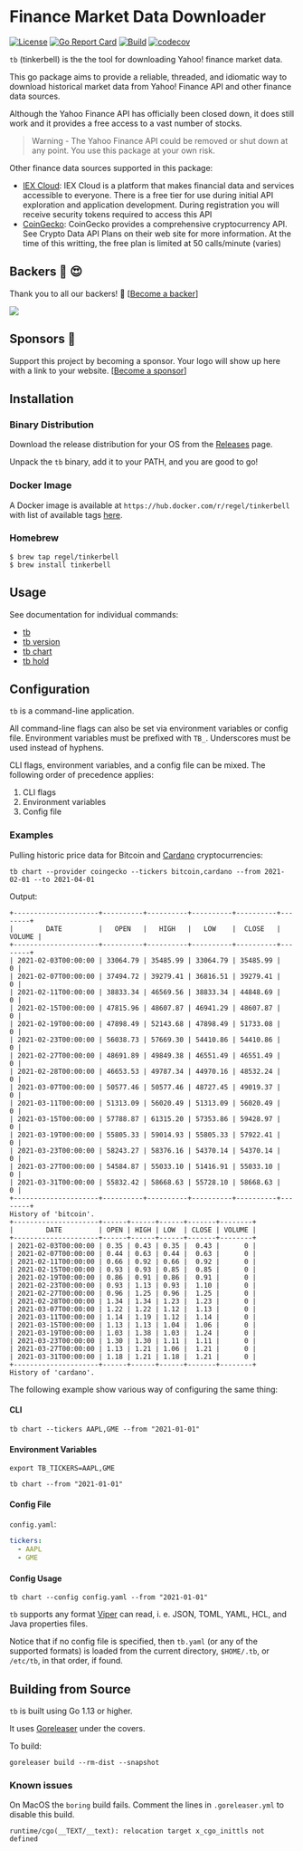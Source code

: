 # Finance Market Data Downloader

[![License](https://img.shields.io/badge/License-Apache%202.0-blue.svg)](https://opensource.org/licenses/Apache-2.0)
[![Go Report Card](https://goreportcard.com/badge/github.com/regel/tinkerbell)](https://goreportcard.com/report/github.com/regel/tinkerbell)
[![Build](https://github.com/regel/tinkerbell/actions/workflows/build.yaml/badge.svg)](https://github.com/regel/tinkerbell/actions/workflows/build.yaml)
[![codecov](https://codecov.io/github/regel/tinkerbell/coverage.svg)](https://codecov.io/gh/regel/tinkerbell)

`tb` (tinkerbell) is the the tool for downloading Yahoo! finance market data.

This go package aims to provide a reliable, threaded, and idiomatic way to download historical market data from Yahoo! Finance API and other finance data sources.

Although the Yahoo Finance API has officially been closed down, it does still work and it provides a free access to a vast number of stocks.

>Warning - The Yahoo Finance API could be removed or shut down at any point. You use this package at your own risk.

Other finance data sources supported in this package:

- [IEX Cloud](https://iexcloud.io/docs/api/): IEX Cloud is a platform that makes financial data and services accessible to everyone. There is a free tier for use during initial API exploration and application development. During registration you will receive security tokens required to access this API
- [CoinGecko](https://www.coingecko.com/): CoinGecko provides a comprehensive cryptocurrency API. See Crypto Data API Plans on their web site for more information. At the time of this writting, the free plan is limited at 50 calls/minute (varies)

## Backers :dart: :heart_eyes:

Thank you to all our backers! 🙏 [[Become a backer](https://opencollective.com/gh-regel#backer)]

<a href="https://opencollective.com/gh-regel#backers" target="_blank"><img src="https://opencollective.com/gh-regel/backers.svg?width=890"></a>

## Sponsors :whale:

Support this project by becoming a sponsor. Your logo will show up here with a
link to your website. [[Become a
sponsor](https://opencollective.com/gh-regel#sponsor)]

## Installation

### Binary Distribution

Download the release distribution for your OS from the [Releases](https://github.com/regel/tinkerbell/releases) page.

Unpack the `tb` binary, add it to your PATH, and you are good to go!

### Docker Image

A Docker image is available at `https://hub.docker.com/r/regel/tinkerbell` with list of
available tags [here](https://hub.docker.com/r/regel/tinkerbell/tags).

### Homebrew

```console
$ brew tap regel/tinkerbell
$ brew install tinkerbell
```

## Usage

See documentation for individual commands:

* [tb](doc/tb.md)
* [tb version](doc/tb_version.md)
* [tb chart](doc/tb_chart.md)
* [tb hold](doc/tb_hold.md)

## Configuration

`tb` is a command-line application.

All command-line flags can also be set via environment variables or config file.
Environment variables must be prefixed with `TB_`.
Underscores must be used instead of hyphens.

CLI flags, environment variables, and a config file can be mixed.
The following order of precedence applies:

1. CLI flags
1. Environment variables
1. Config file

### Examples

Pulling historic price data for Bitcoin and [Cardano](https://cardano.org/) cryptocurrencies:

```
tb chart --provider coingecko --tickers bitcoin,cardano --from 2021-02-01 --to 2021-04-01
```

Output:

```
+---------------------+----------+----------+----------+----------+--------+
|        DATE         |   OPEN   |   HIGH   |   LOW    |  CLOSE   | VOLUME |
+---------------------+----------+----------+----------+----------+--------+
| 2021-02-03T00:00:00 | 33064.79 | 35485.99 | 33064.79 | 35485.99 |      0 |
| 2021-02-07T00:00:00 | 37494.72 | 39279.41 | 36816.51 | 39279.41 |      0 |
| 2021-02-11T00:00:00 | 38833.34 | 46569.56 | 38833.34 | 44848.69 |      0 |
| 2021-02-15T00:00:00 | 47815.96 | 48607.87 | 46941.29 | 48607.87 |      0 |
| 2021-02-19T00:00:00 | 47898.49 | 52143.68 | 47898.49 | 51733.08 |      0 |
| 2021-02-23T00:00:00 | 56038.73 | 57669.30 | 54410.86 | 54410.86 |      0 |
| 2021-02-27T00:00:00 | 48691.89 | 49849.38 | 46551.49 | 46551.49 |      0 |
| 2021-02-28T00:00:00 | 46653.53 | 49787.34 | 44970.16 | 48532.24 |      0 |
| 2021-03-07T00:00:00 | 50577.46 | 50577.46 | 48727.45 | 49019.37 |      0 |
| 2021-03-11T00:00:00 | 51313.09 | 56020.49 | 51313.09 | 56020.49 |      0 |
| 2021-03-15T00:00:00 | 57788.87 | 61315.20 | 57353.86 | 59428.97 |      0 |
| 2021-03-19T00:00:00 | 55805.33 | 59014.93 | 55805.33 | 57922.41 |      0 |
| 2021-03-23T00:00:00 | 58243.27 | 58376.16 | 54370.14 | 54370.14 |      0 |
| 2021-03-27T00:00:00 | 54584.87 | 55033.10 | 51416.91 | 55033.10 |      0 |
| 2021-03-31T00:00:00 | 55832.42 | 58668.63 | 55728.10 | 58668.63 |      0 |
+---------------------+----------+----------+----------+----------+--------+
History of 'bitcoin'.
+---------------------+------+------+------+-------+--------+
|        DATE         | OPEN | HIGH | LOW  | CLOSE | VOLUME |
+---------------------+------+------+------+-------+--------+
| 2021-02-03T00:00:00 | 0.35 | 0.43 | 0.35 |  0.43 |      0 |
| 2021-02-07T00:00:00 | 0.44 | 0.63 | 0.44 |  0.63 |      0 |
| 2021-02-11T00:00:00 | 0.66 | 0.92 | 0.66 |  0.92 |      0 |
| 2021-02-15T00:00:00 | 0.93 | 0.93 | 0.85 |  0.85 |      0 |
| 2021-02-19T00:00:00 | 0.86 | 0.91 | 0.86 |  0.91 |      0 |
| 2021-02-23T00:00:00 | 0.93 | 1.13 | 0.93 |  1.10 |      0 |
| 2021-02-27T00:00:00 | 0.96 | 1.25 | 0.96 |  1.25 |      0 |
| 2021-02-28T00:00:00 | 1.34 | 1.34 | 1.23 |  1.23 |      0 |
| 2021-03-07T00:00:00 | 1.22 | 1.22 | 1.12 |  1.13 |      0 |
| 2021-03-11T00:00:00 | 1.14 | 1.19 | 1.12 |  1.14 |      0 |
| 2021-03-15T00:00:00 | 1.13 | 1.13 | 1.04 |  1.06 |      0 |
| 2021-03-19T00:00:00 | 1.03 | 1.38 | 1.03 |  1.24 |      0 |
| 2021-03-23T00:00:00 | 1.30 | 1.30 | 1.11 |  1.11 |      0 |
| 2021-03-27T00:00:00 | 1.13 | 1.21 | 1.06 |  1.21 |      0 |
| 2021-03-31T00:00:00 | 1.18 | 1.21 | 1.18 |  1.21 |      0 |
+---------------------+------+------+------+-------+--------+
History of 'cardano'.
```

The following example show various way of configuring the same thing:

#### CLI

    tb chart --tickers AAPL,GME --from "2021-01-01"

#### Environment Variables

    export TB_TICKERS=AAPL,GME

    tb chart --from "2021-01-01"

#### Config File

`config.yaml`:

```yaml
tickers:
  - AAPL
  - GME
```

#### Config Usage

    tb chart --config config.yaml --from "2021-01-01"


`tb` supports any format [Viper](https://github.com/spf13/viper) can read, i. e. JSON, TOML, YAML, HCL, and Java properties files.

Notice that if no config file is specified, then `tb.yaml` (or any of the supported formats) is loaded from the current directory, `$HOME/.tb`, or `/etc/tb`, in that order, if found.

## Building from Source

`tb` is built using Go 1.13 or higher.

It uses [Goreleaser](https://goreleaser.com/) under the covers.

To build:

```
goreleaser build --rm-dist --snapshot
```

### Known issues

On MacOS the `boring` build fails. Comment the lines in `.goreleaser.yml` to disable this build.

```
runtime/cgo(__TEXT/__text): relocation target x_cgo_inittls not defined
```

